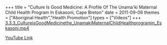 +++
title = "Culture Is Good Medicine:  A Profile Of The Unama'ki Maternal Child Health Program In Eskasoni, Cape Breton"
date = 2011-09-06
themes = ["Aboriginal Health","Health Promotion"]
types = ["Videos"]
+++
[3.3.3_CultureisGoodMedicinethe_UnamakiMaternalChildHealthprogramin_Eskasoni.mp4](/files/full/3.3.3_CultureisGoodMedicinethe_UnamakiMaternalChildHealthprogramin_Eskasoni.mp4)

[YouTube Link](https://www.youtube.com/watch?v=QC4f07snDMg)
